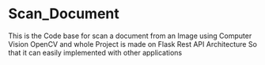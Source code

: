 # Scan_Document
This is the Code base for scan a document from an Image using Computer Vision OpenCV and whole Project is made on Flask Rest API Architecture So that it can easily implemented with other applications 
